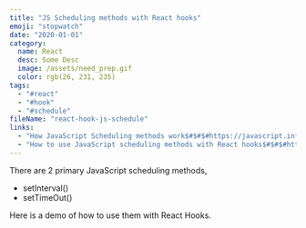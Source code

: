 ```yaml
---
title: "JS Scheduling methods with React hooks"
emoji: "stopwatch"
date: "2020-01-01"
category:
  name: React
  desc: Some Desc
  image: /assets/need_prep.gif
  color: rgb(26, 231, 235)
tags:
  - "#react"
  - "#hook"
  - "#schedule"
fileName: "react-hook-js-schedule"
links:
  - "How JavaScript Scheduling methods work$#$#$#https://javascript.info/settimeout-setinterval"
  - "How to use JavaScript scheduling methods with React hooks$#$#$#https://blog.greenroots.info/how-to-use-javascript-scheduling-methods-with-react-hooks-ckh1jzb0u01sg2ps1cvm4afzr"
---
```

There are 2 primary JavaScript scheduling methods,

- setInterval()
- setTimeOut()

Here is a demo of how to use them with React Hooks.
